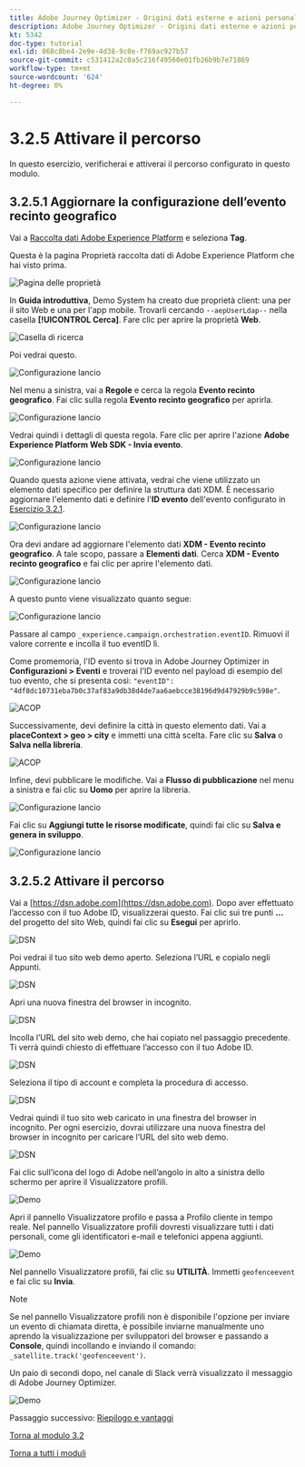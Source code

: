 ```yaml
---
title: Adobe Journey Optimizer - Origini dati esterne e azioni personalizzate
description: Adobe Journey Optimizer - Origini dati esterne e azioni personalizzate
kt: 5342
doc-type: tutorial
exl-id: 068c8be4-2e9e-4d38-9c0e-f769ac927b57
source-git-commit: c531412a2c0a5c216f49560e01fb26b9b7e71869
workflow-type: tm+mt
source-wordcount: '624'
ht-degree: 0%

---
```


# 3.2.5 Attivare il percorso

In questo esercizio, verificherai e attiverai il percorso configurato in questo modulo.

## 3.2.5.1 Aggiornare la configurazione dell’evento recinto geografico

Vai a [Raccolta dati Adobe Experience Platform](https://experience.adobe.com/launch/) e seleziona **Tag**.

Questa è la pagina Proprietà raccolta dati di Adobe Experience Platform che hai visto prima.

![Pagina delle proprietà](./../../../modules/datacollection/module1.1/images/launch1.png)

In **Guida introduttiva**, Demo System ha creato due proprietà client: una per il sito Web e una per l&#39;app mobile. Trovarli cercando `--aepUserLdap--` nella casella **[!UICONTROL Cerca]**. Fare clic per aprire la proprietà **Web**.

![Casella di ricerca](./../../../modules/datacollection/module1.1/images/property6.png)

Poi vedrai questo.

![Configurazione lancio](./images/rule1.png)

Nel menu a sinistra, vai a **Regole** e cerca la regola **Evento recinto geografico**. Fai clic sulla regola **Evento recinto geografico** per aprirla.

![Configurazione lancio](./images/rule2.png)

Vedrai quindi i dettagli di questa regola. Fare clic per aprire l&#39;azione **Adobe Experience Platform Web SDK - Invia evento**.

![Configurazione lancio](./images/rule3.png)

Quando questa azione viene attivata, vedrai che viene utilizzato un elemento dati specifico per definire la struttura dati XDM. È necessario aggiornare l&#39;elemento dati e definire l&#39;**ID evento** dell&#39;evento configurato in [Esercizio 3.2.1](./ex1.md).

![Configurazione lancio](./images/rule4.png)

Ora devi andare ad aggiornare l&#39;elemento dati **XDM - Evento recinto geografico**. A tale scopo, passare a **Elementi dati**. Cerca **XDM - Evento recinto geografico** e fai clic per aprire l&#39;elemento dati.

![Configurazione lancio](./images/rule5.png)

A questo punto viene visualizzato quanto segue:

![Configurazione lancio](./images/rule6.png)

Passare al campo `_experience.campaign.orchestration.eventID`. Rimuovi il valore corrente e incolla il tuo eventID lì.

Come promemoria, l&#39;ID evento si trova in Adobe Journey Optimizer in **Configurazioni > Eventi** e troverai l&#39;ID evento nel payload di esempio del tuo evento, che si presenta così: `"eventID": "4df8dc10731eba7b0c37af83a9db38d4de7aa6aebcce38196d9d47929b9c598e"`.

![ACOP](./images/payloadeventID.png)

Successivamente, devi definire la città in questo elemento dati. Vai a **placeContext > geo > city** e immetti una città scelta. Fare clic su **Salva** o **Salva nella libreria**.

![ACOP](./images/payloadeventIDgeo.png)

Infine, devi pubblicare le modifiche. Vai a **Flusso di pubblicazione** nel menu a sinistra e fai clic su **Uomo** per aprire la libreria.

![Configurazione lancio](./images/rule8.png)

Fai clic su **Aggiungi tutte le risorse modificate**, quindi fai clic su **Salva e genera in sviluppo**.

![Configurazione lancio](./images/rule9.png)

## 3.2.5.2 Attivare il percorso

Vai a [https://dsn.adobe.com](https://dsn.adobe.com). Dopo aver effettuato l’accesso con il tuo Adobe ID, visualizzerai questo. Fai clic sui tre punti **...** del progetto del sito Web, quindi fai clic su **Esegui** per aprirlo.

![DSN](./../../datacollection/module1.1/images/web8.png)

Poi vedrai il tuo sito web demo aperto. Seleziona l’URL e copialo negli Appunti.

![DSN](../../gettingstarted/gettingstarted/images/web3.png)

Apri una nuova finestra del browser in incognito.

![DSN](../../gettingstarted/gettingstarted/images/web4.png)

Incolla l’URL del sito web demo, che hai copiato nel passaggio precedente. Ti verrà quindi chiesto di effettuare l’accesso con il tuo Adobe ID.

![DSN](../../gettingstarted/gettingstarted/images/web5.png)

Seleziona il tipo di account e completa la procedura di accesso.

![DSN](../../gettingstarted/gettingstarted/images/web6.png)

Vedrai quindi il tuo sito web caricato in una finestra del browser in incognito. Per ogni esercizio, dovrai utilizzare una nuova finestra del browser in incognito per caricare l’URL del sito web demo.

![DSN](../../gettingstarted/gettingstarted/images/web7.png)

Fai clic sull’icona del logo di Adobe nell’angolo in alto a sinistra dello schermo per aprire il Visualizzatore profili.

![Demo](./../../../modules/datacollection/module1.2/images/pv1.png)

Apri il pannello Visualizzatore profilo e passa a Profilo cliente in tempo reale. Nel pannello Visualizzatore profili dovresti visualizzare tutti i dati personali, come gli identificatori e-mail e telefonici appena aggiunti.

![Demo](./images/pv2.png)

Nel pannello Visualizzatore profili, fai clic su **UTILITÀ**. Immetti `geofenceevent` e fai clic su **Invia**.

>[!NOTE]
>
>Se nel pannello Visualizzatore profili non è disponibile l&#39;opzione per inviare un evento di chiamata diretta, è possibile inviarne manualmente uno aprendo la visualizzazione per sviluppatori del browser e passando a **Console**, quindi incollando e inviando il comando: `_satellite.track('geofenceevent')`.

Un paio di secondi dopo, nel canale di Slack verrà visualizzato il messaggio di Adobe Journey Optimizer.

![Demo](./images/smsdemo4.png)

Passaggio successivo: [Riepilogo e vantaggi](./summary.md)

[Torna al modulo 3.2](journey-orchestration-external-weather-api-sms.md)

[Torna a tutti i moduli](../../../overview.md)
